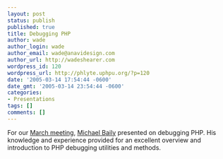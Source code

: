 ```yaml
---
layout: post
status: publish
published: true
title: Debugging PHP
author: wade
author_login: wade
author_email: wade@anavidesign.com
author_url: http://wadeshearer.com
wordpress_id: 120
wordpress_url: http://phlyte.uphpu.org/?p=120
date: '2005-03-14 17:54:44 -0600'
date_gmt: '2005-03-14 23:54:44 -0600'
categories:
- Presentations
tags: []
comments: []
---
```

<p>For our <a href="http://uphpu.org/calendar_event.php?eid=20041123211257521">March meeting</a>, <a href="http://uphpu.org/users.php?mode=profile&uid=423">Michael Baily</a> presented on debugging PHP. His knowledge and experience provided for an excellent overview and introduction to PHP debugging utilities and methods.</p>
